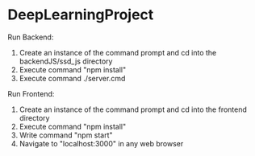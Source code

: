 # DeepLearningProject
Run Backend:
1) Create an instance of the command prompt and cd into the backendJS/ssd_js directory
2) Execute command "npm install"
3) Execute command ./server.cmd

Run Frontend: 
1) Create an instance of the command prompt and cd into the frontend directory
2) Execute command "npm install"
3) Write command "npm start"
4) Navigate to "localhost:3000" in any web browser
